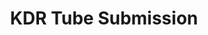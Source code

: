 ---
title: KDR Tube Submission
gateway-url: https://gateway.vectorsurv.org/resistance/ppf/tube_submission
---